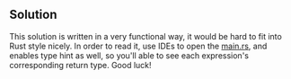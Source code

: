 ## Solution

This solution is written in a very functional way, it would be hard to fit into Rust style nicely. 
In order to read it, use IDEs to open the [main.rs](src/main.rs), and enables type hint as well,
so you'll able to see each expression's corresponding return type. Good luck!
